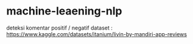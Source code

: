 # machine-leaening-nlp

deteksi komentar positif / negatif
dataset : https://www.kaggle.com/datasets/itanium/livin-by-mandiri-app-reviews
